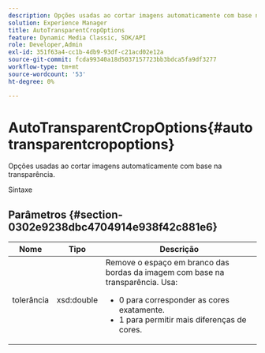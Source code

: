 ```yaml
---
description: Opções usadas ao cortar imagens automaticamente com base na transparência.
solution: Experience Manager
title: AutoTransparentCropOptions
feature: Dynamic Media Classic, SDK/API
role: Developer,Admin
exl-id: 351f63a4-cc1b-4db9-93df-c21acd02e12a
source-git-commit: fcda99340a18d5037157723bb3bdca5fa9df3277
workflow-type: tm+mt
source-wordcount: '53'
ht-degree: 0%

---
```


# AutoTransparentCropOptions{#autotransparentcropoptions}

Opções usadas ao cortar imagens automaticamente com base na transparência.

Sintaxe

## Parâmetros {#section-0302e9238dbc4704914e938f42c881e6}

<table id="table_F6A0DBA37F704C2097C617A0A6767566"> 
 <thead> 
  <tr> 
   <th colname="col1" class="entry"> Nome </th> 
   <th colname="col2" class="entry"> Tipo </th> 
   <th colname="col3" class="entry"> Descrição </th> 
  </tr> 
 </thead>
 <tbody> 
  <tr> 
   <td colname="col1"> <span class="codeph"> tolerância</span> </td> 
   <td colname="col2"> <span class="codeph"> xsd:double</span> </td> 
   <td colname="col3">Remove o espaço em branco das bordas da imagem com base na transparência. Usa: 
    <ul id="ul_FE5423B857AE43FCBA7A9AEA76C754CC">
     <li id="li_01E3BD0AB8DA4C408B47CB02B269404A">0 para corresponder as cores exatamente. </li>
     <li id="li_FCE21384265D4ECE9C0D785F1BB32C3A">1 para permitir mais diferenças de cores. </li>
    </ul></td> 
  </tr> 
 </tbody> 
</table>

